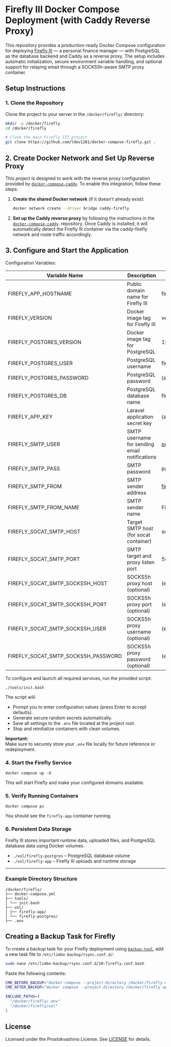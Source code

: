 # Firefly III Docker Compose Deployment (with Caddy Reverse Proxy)

This repository provides a production-ready Docker Compose configuration for deploying [Firefly III](https://firefly-iii.org) — a personal finance manager — with PostgreSQL as the database backend and Caddy as a reverse proxy. The setup includes automatic initialization, secure environment variable handling, and optional support for relaying email through a SOCKS5h-aware SMTP proxy container.

## Setup Instructions

### 1. Clone the Repository

Clone the project to your server in the `/docker/firefly/` directory:

```bash
mkdir -p /docker/firefly
cd /docker/firefly

# Clone the main Firefly III project
git clone https://github.com/ldev1281/docker-compose-firefly.git .
```
## 2. Create Docker Network and Set Up Reverse Proxy

This project is designed to work with the reverse proxy configuration provided by [`docker-compose-caddy`](https://github.com/ldev1281/docker-compose-caddy). To enable this integration, follow these steps:

1. **Create the shared Docker network** (if it doesn't already exist):

   ```bash
   docker network create --driver bridge caddy-firefly
   ```
2. **Set up the Caddy reverse proxy** by following the instructions in the [`docker-compose-caddy`](https://github.com/ldev1281/docker-compose-caddy). repository.
   Once Caddy is installed, it will automatically detect the Firefly III container via the caddy-firefly network and route traffic accordingly.

## 3. Configure and Start the Application

Configuration Variables:

| Variable Name                          | Description                                                    | Default Value                            |
|----------------------------------------|----------------------------------------------------------------|------------------------------------------|
| FIREFLY_APP_HOSTNAME                   | Public domain name for Firefly III                             | firefly.example.com                      |
| FIREFLY_VERSION                        | Docker image tag for Firefly III                               | version-6.2.18                           |
| FIREFLY_POSTGRES_VERSION               | Docker image tag for PostgreSQL                                | 15                                       |
| FIREFLY_POSTGRES_USER                  | PostgreSQL username                                            | firefly                                  |
| FIREFLY_POSTGRES_PASSWORD              | PostgreSQL password                                            | (auto-generated or input manually)       |
| FIREFLY_POSTGRES_DB                    | PostgreSQL database name                                       | firefly                                  |
| FIREFLY_APP_KEY                        | Laravel application secret key                                 | (auto-generated)                         |
| FIREFLY_SMTP_USER                      | SMTP username for sending email notifications                  | postmaster@sandbox123.mailgun.org        |
| FIREFLY_SMTP_PASS                      | SMTP password                                                  | password                                 |
| FIREFLY_SMTP_FROM                      | SMTP sender address                                            | firefly@sandbox123.mailgun.org           |
| FIREFLY_SMTP_FROM_NAME                 | SMTP sender name                                               | Firefly                                  |
| FIREFLY_SOCAT_SMTP_HOST                | Target SMTP host (for socat container)                         | smtp.mailgun.org                         |
| FIREFLY_SOCAT_SMTP_PORT                | SMTP target and proxy listen port                              | 587                                      |
| FIREFLY_SOCAT_SMTP_SOCKS5H_HOST        | SOCKS5h proxy host (optional)                                  | (empty)                                  |
| FIREFLY_SOCAT_SMTP_SOCKS5H_PORT        | SOCKS5h proxy port (optional)                                  | (empty)                                  |
| FIREFLY_SOCAT_SMTP_SOCKS5H_USER        | SOCKS5h proxy username (optional)                              | (empty)                                  |
| FIREFLY_SOCAT_SMTP_SOCKS5H_PASSWORD    | SOCKS5h proxy password (optional)                              | (empty)                                  |

To configure and launch all required services, run the provided script:

    ./tools/init.bash

The script will:

- Prompt you to enter configuration values (press Enter to accept defaults).
- Generate secure random secrets automatically.
- Save all settings to the `.env` file located at the project root.
- Stop and reinitialize containers with clean volumes.

**Important:**  
Make sure to securely store your `.env` file locally for future reference or redeployment.


### 4. Start the Firefly Service

```
docker compose up -d
```

This will start Firefly and make your configured domains available.

### 5. Verify Running Containers

```
docker compose ps
```

You should see the `firefly-app` container running.

### 6. Persistent Data Storage

Firefly III stores important runtime data, uploaded files, and PostgreSQL database data using Docker volumes.

- `./vol/firefly-postgres` – PostgreSQL database volume
- `./vol/firefly-app` – Firefly III uploads and runtime storage

---

### Example Directory Structure

```
/docker/firefly/
├── docker-compose.yml
├── tools/
│ └── init.bash
├── vol/
│ ├── firefly-app/
│ └── firefly-postgres/ 
├── .env 
```


## Creating a Backup Task for Firefly

To create a backup task for your Firefly deployment using [`backup-tool`](https://github.com/jordimock/backup-tool), add a new task file to `/etc/limbo-backup/rsync.conf.d/`:

```bash
sudo nano /etc/limbo-backup/rsync.conf.d/10-firefly.conf.bash
```

Paste the following contents:

```bash
CMD_BEFORE_BACKUP="docker compose --project-directory /docker/firefly down"
CMD_AFTER_BACKUP="docker compose --project-directory /docker/firefly up -d"

INCLUDE_PATHS=(
  "/docker/firefly/.env"
  "/docker/firefly/vol"
)
```
## License

Licensed under the Prostokvashino License. See [LICENSE](LICENSE) for details.
